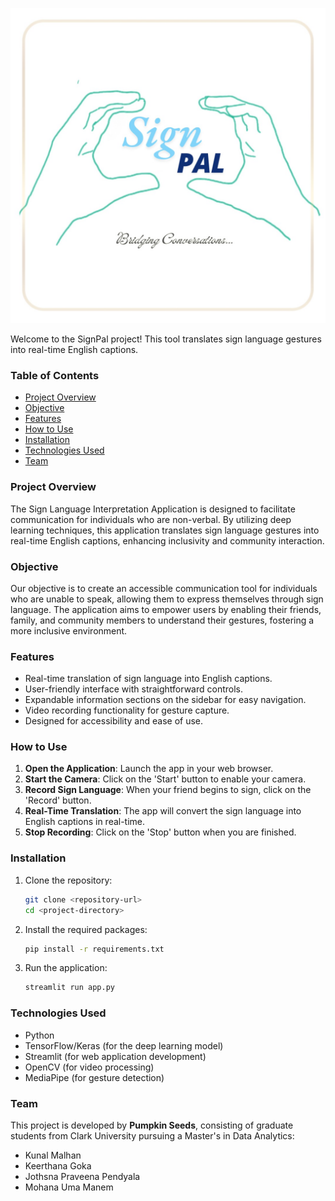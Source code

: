 ![SignPal Logo](logo.jpg)

Welcome to the SignPal project! This tool translates sign language gestures into real-time English captions.

### Table of Contents
- [Project Overview](#project-overview)
- [Objective](#objective)
- [Features](#features)
- [How to Use](#how-to-use)
- [Installation](#installation)
- [Technologies Used](#technologies-used)
- [Team](#team)

### Project Overview
The Sign Language Interpretation Application is designed to facilitate communication for individuals who are non-verbal. By utilizing deep learning techniques, this application translates sign language gestures into real-time English captions, enhancing inclusivity and community interaction.

### Objective
Our objective is to create an accessible communication tool for individuals who are unable to speak, allowing them to express themselves through sign language. The application aims to empower users by enabling their friends, family, and community members to understand their gestures, fostering a more inclusive environment.

### Features
- Real-time translation of sign language into English captions.
- User-friendly interface with straightforward controls.
- Expandable information sections on the sidebar for easy navigation.
- Video recording functionality for gesture capture.
- Designed for accessibility and ease of use.

### How to Use
1. **Open the Application**: Launch the app in your web browser.
2. **Start the Camera**: Click on the 'Start' button to enable your camera.
3. **Record Sign Language**: When your friend begins to sign, click on the 'Record' button.
4. **Real-Time Translation**: The app will convert the sign language into English captions in real-time.
5. **Stop Recording**: Click on the 'Stop' button when you are finished.

### Installation
1. Clone the repository:
    ```bash
    git clone <repository-url>
    cd <project-directory>
    ```
2. Install the required packages:
    ```bash
    pip install -r requirements.txt
    ```
3. Run the application:
    ```bash
    streamlit run app.py
    ```

### Technologies Used
- Python
- TensorFlow/Keras (for the deep learning model)
- Streamlit (for web application development)
- OpenCV (for video processing)
- MediaPipe (for gesture detection)

### Team
This project is developed by **Pumpkin Seeds**, consisting of graduate students from Clark University pursuing a Master's in Data Analytics:
- Kunal Malhan
- Keerthana Goka
- Jothsna Praveena Pendyala
- Mohana Uma Manem




